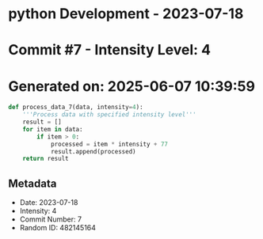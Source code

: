 ﻿# python Development - 2023-07-18
# Commit #7 - Intensity Level: 4
# Generated on: 2025-06-07 10:39:59
```python
def process_data_7(data, intensity=4):
    '''Process data with specified intensity level'''
    result = []
    for item in data:
        if item > 0:
            processed = item * intensity + 77
            result.append(processed)
    return result
```
## Metadata
- Date: 2023-07-18
- Intensity: 4
- Commit Number: 7
- Random ID: 482145164
